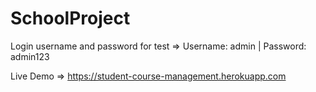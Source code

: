 # SchoolProject
Login username and password for test => Username: admin | Password: admin123

Live Demo => https://student-course-management.herokuapp.com
